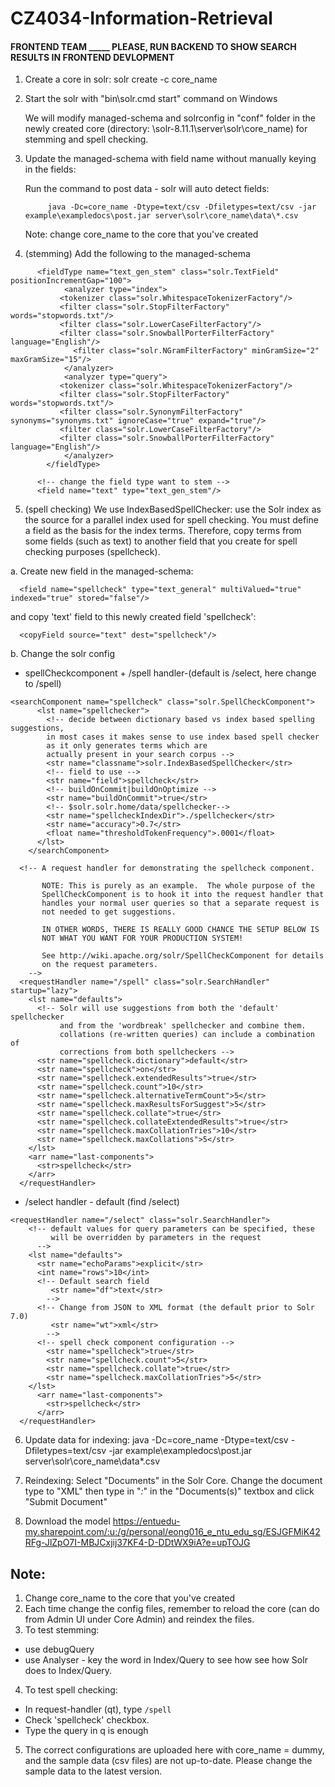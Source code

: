 # CZ4034-Information-Retrieval

#### FRONTEND TEAM _____ PLEASE, RUN BACKEND TO SHOW SEARCH RESULTS IN FRONTEND DEVLOPMENT
1. Create a core in solr: solr create -c core_name
2. Start the solr with "bin\solr.cmd start" command on Windows 

      We will modify managed-schema and solrconfig in "conf" folder in the newly created core (directory: \solr-8.11.1\server\solr\core_name) for stemming and spell checking.

3. Update the managed-schema with field name without manually keying in the fields:


      Run the command to post data - solr will auto detect fields:
      
      
            java -Dc=core_name -Dtype=text/csv -Dfiletypes=text/csv -jar example\exampledocs\post.jar server\solr\core_name\data\*.csv
            
      Note: change core_name to the core that you've created
4. (stemming) Add the following to the managed-schema
````
      <fieldType name="text_gen_stem" class="solr.TextField" positionIncrementGap="100">
            <analyzer type="index">
           <tokenizer class="solr.WhitespaceTokenizerFactory"/>
           <filter class="solr.StopFilterFactory" words="stopwords.txt"/>
           <filter class="solr.LowerCaseFilterFactory"/>
           <filter class="solr.SnowballPorterFilterFactory" language="English"/>
              <filter class="solr.NGramFilterFactory" minGramSize="2" maxGramSize="15"/>
            </analyzer>
            <analyzer type="query">
           <tokenizer class="solr.WhitespaceTokenizerFactory"/>
           <filter class="solr.StopFilterFactory" words="stopwords.txt"/>
           <filter class="solr.SynonymFilterFactory" synonyms="synonyms.txt" ignoreCase="true" expand="true"/>
           <filter class="solr.LowerCaseFilterFactory"/>
           <filter class="solr.SnowballPorterFilterFactory" language="English"/>         
            </analyzer>
        </fieldType>

      <!-- change the field type want to stem -->
      <field name="text" type="text_gen_stem"/>
````
5. (spell checking) We use IndexBasedSpellChecker: use the Solr index as the source for a parallel index used for spell checking. You must define a field as the basis for the index terms. Therefore, copy terms from some fields (such as text) to another field that you create for spell checking purposes (spellcheck). 

a. Create new field in the managed-schema:
```` 
  <field name="spellcheck" type="text_general" multiValued="true" indexed="true" stored="false"/>
````
and copy 'text' field to this newly created field 'spellcheck':
````
  <copyField source="text" dest="spellcheck"/>
````
b. Change the solr config 
- spellCheckcomponent + /spell handler-(default is /select, here change to /spell)
````
<searchComponent name="spellcheck" class="solr.SpellCheckComponent">
      <lst name="spellchecker">
        <!-- decide between dictionary based vs index based spelling suggestions, 
        in most cases it makes sense to use index based spell checker
        as it only generates terms which are 
        actually present in your search corpus -->
        <str name="classname">solr.IndexBasedSpellChecker</str>
        <!-- field to use -->
        <str name="field">spellcheck</str>
        <!-- buildOnCommit|buildOnOptimize -->
        <str name="buildOnCommit">true</str>
        <!-- $solr.solr.home/data/spellchecker-->
        <str name="spellcheckIndexDir">./spellchecker</str>
        <str name="accuracy">0.7</str>
        <float name="thresholdTokenFrequency">.0001</float>
      </lst>
    </searchComponent>

  <!-- A request handler for demonstrating the spellcheck component.

       NOTE: This is purely as an example.  The whole purpose of the
       SpellCheckComponent is to hook it into the request handler that
       handles your normal user queries so that a separate request is
       not needed to get suggestions.

       IN OTHER WORDS, THERE IS REALLY GOOD CHANCE THE SETUP BELOW IS
       NOT WHAT YOU WANT FOR YOUR PRODUCTION SYSTEM!

       See http://wiki.apache.org/solr/SpellCheckComponent for details
       on the request parameters.
    -->
  <requestHandler name="/spell" class="solr.SearchHandler" startup="lazy">
    <lst name="defaults">
      <!-- Solr will use suggestions from both the 'default' spellchecker
           and from the 'wordbreak' spellchecker and combine them.
           collations (re-written queries) can include a combination of
           corrections from both spellcheckers -->
      <str name="spellcheck.dictionary">default</str>
      <str name="spellcheck">on</str>
      <str name="spellcheck.extendedResults">true</str>
      <str name="spellcheck.count">10</str>
      <str name="spellcheck.alternativeTermCount">5</str>
      <str name="spellcheck.maxResultsForSuggest">5</str>
      <str name="spellcheck.collate">true</str>
      <str name="spellcheck.collateExtendedResults">true</str>
      <str name="spellcheck.maxCollationTries">10</str>
      <str name="spellcheck.maxCollations">5</str>
    </lst>
    <arr name="last-components">
      <str>spellcheck</str>
    </arr>
  </requestHandler>
````
- /select handler - default (find /select)
````
<requestHandler name="/select" class="solr.SearchHandler">
    <!-- default values for query parameters can be specified, these
         will be overridden by parameters in the request
      -->
    <lst name="defaults">
      <str name="echoParams">explicit</str>
      <int name="rows">10</int>
      <!-- Default search field
         <str name="df">text</str> 
        -->
      <!-- Change from JSON to XML format (the default prior to Solr 7.0)
         <str name="wt">xml</str> 
        -->
      <!-- spell check component configuration -->
        <str name="spellcheck">true</str>
        <str name="spellcheck.count">5</str>
        <str name="spellcheck.collate">true</str>
        <str name="spellcheck.maxCollationTries">5</str>
    </lst>    
      <arr name="last-components">
        <str>spellcheck</str>
      </arr>
  </requestHandler>
````

6. Update data for indexing: 
      java -Dc=core_name -Dtype=text/csv -Dfiletypes=text/csv -jar example\exampledocs\post.jar server\solr\core_name\data\*.csv
      
7. Reindexing:
      Select "Documents" in the Solr Core. Change the document type to "XML" then type in "<delete><query>*:*</query></delete>" in the "Documents(s)" textbox and click "Submit Document"

8. Download the model
      https://entuedu-my.sharepoint.com/:u:/g/personal/eong016_e_ntu_edu_sg/ESJGFMiK42RFg-JlZpO7I-MBJCxjij37KF4-D-DDtWX9iA?e=upTOJG

## Note: 
1. Change core_name to the core that you've created
2. Each time change the config files, remember to reload the core (can do from Admin UI under Core Admin) and reindex the files.
3. To test stemming:
- use debugQuery
- use Analyser - key the word in Index/Query to see how see how Solr does to Index/Query.
4. To test spell checking:
- In request-handler (qt), type ````/spell````
- Check 'spellcheck' checkbox.
- Type the query in q is enough
5. The correct configurations are uploaded here with core_name = dummy, and the sample data (csv files) are not up-to-date. Please change the sample data to the latest version.
